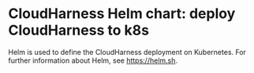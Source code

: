 # CloudHarness Helm chart: deploy CloudHarness to k8s

Helm is used to define the CloudHarness deployment on Kubernetes. For further information about Helm, see https://helm.sh.
